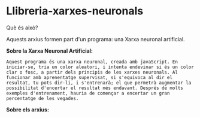 # Llibreria-xarxes-neuronals

Què és això?

Aquests arxius formen part d'un programa: una Xarxa neuronal artificial.

**Sobre la Xarxa Neuronal Artificial:**
```
Aquest programa és una xarxa neuronal, creada amb javaScript. En iniciar-se, tria un color aleatori, i intenta endevinar si és un color clar o fosc, a partir dels principis de les xarxes neuronals. Al funcionar amb aprenentatge supervisat, si s'equivoca al dir el resultat, tu pots dir-li, i s'entrenarà; el que permetrà augmentar la possibilitat d'encertar el resultat més endavant. Després de molts exemples d'entrenament, hauria de començar a encertar un gran percentatge de les vegades.
```

**Sobre els arxius:**
